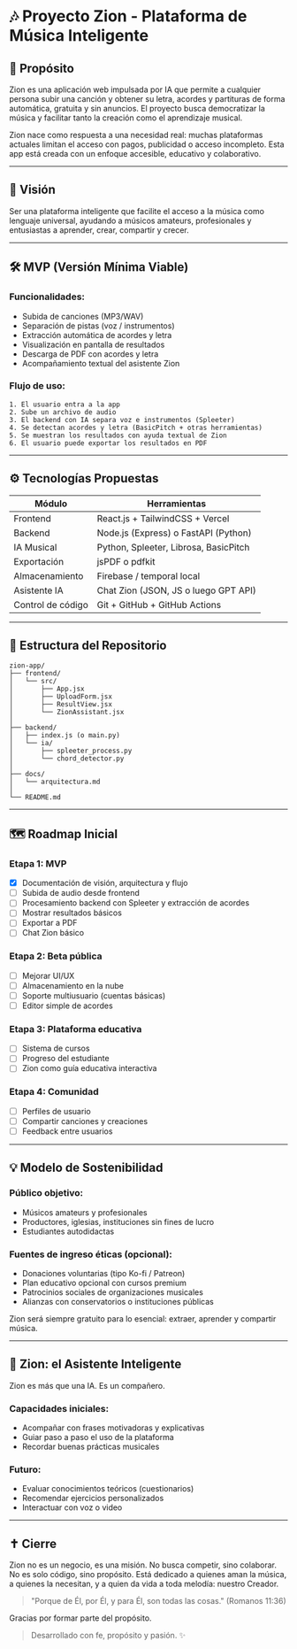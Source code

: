 # 🎶 Proyecto Zion - Plataforma de Música Inteligente

## 🙌 Propósito

Zion es una aplicación web impulsada por IA que permite a cualquier persona subir una canción y obtener su letra, acordes y partituras de forma automática, gratuita y sin anuncios. El proyecto busca democratizar la música y facilitar tanto la creación como el aprendizaje musical.

Zion nace como respuesta a una necesidad real: muchas plataformas actuales limitan el acceso con pagos, publicidad o acceso incompleto. Esta app está creada con un enfoque accesible, educativo y colaborativo.

---

## 🧭 Visión

Ser una plataforma inteligente que facilite el acceso a la música como lenguaje universal, ayudando a músicos amateurs, profesionales y entusiastas a aprender, crear, compartir y crecer.

---

## 🛠️ MVP (Versión Mínima Viable)

### Funcionalidades:

* Subida de canciones (MP3/WAV)
* Separación de pistas (voz / instrumentos)
* Extracción automática de acordes y letra
* Visualización en pantalla de resultados
* Descarga de PDF con acordes y letra
* Acompañamiento textual del asistente Zion

### Flujo de uso:

```
1. El usuario entra a la app
2. Sube un archivo de audio
3. El backend con IA separa voz e instrumentos (Spleeter)
4. Se detectan acordes y letra (BasicPitch + otras herramientas)
5. Se muestran los resultados con ayuda textual de Zion
6. El usuario puede exportar los resultados en PDF
```

---

## ⚙️ Tecnologías Propuestas

| Módulo            | Herramientas                          |
| ----------------- | ------------------------------------- |
| Frontend          | React.js + TailwindCSS + Vercel       |
| Backend           | Node.js (Express) o FastAPI (Python)  |
| IA Musical        | Python, Spleeter, Librosa, BasicPitch |
| Exportación       | jsPDF o pdfkit                        |
| Almacenamiento    | Firebase / temporal local             |
| Asistente IA      | Chat Zion (JSON, JS o luego GPT API)  |
| Control de código | Git + GitHub + GitHub Actions         |

---

## 🧱 Estructura del Repositorio

```
zion-app/
├── frontend/
│   └── src/
│       ├── App.jsx
│       ├── UploadForm.jsx
│       ├── ResultView.jsx
│       └── ZionAssistant.jsx
│
├── backend/
│   ├── index.js (o main.py)
│   └── ia/
│       ├── spleeter_process.py
│       └── chord_detector.py
│
├── docs/
│   └── arquitectura.md
│
└── README.md
```

---

## 🗺️ Roadmap Inicial

### Etapa 1: MVP

* [x] Documentación de visión, arquitectura y flujo
* [ ] Subida de audio desde frontend
* [ ] Procesamiento backend con Spleeter y extracción de acordes
* [ ] Mostrar resultados básicos
* [ ] Exportar a PDF
* [ ] Chat Zion básico

### Etapa 2: Beta pública

* [ ] Mejorar UI/UX
* [ ] Almacenamiento en la nube
* [ ] Soporte multiusuario (cuentas básicas)
* [ ] Editor simple de acordes

### Etapa 3: Plataforma educativa

* [ ] Sistema de cursos
* [ ] Progreso del estudiante
* [ ] Zion como guía educativa interactiva

### Etapa 4: Comunidad

* [ ] Perfiles de usuario
* [ ] Compartir canciones y creaciones
* [ ] Feedback entre usuarios

---

## 💡 Modelo de Sostenibilidad

### Público objetivo:

* Músicos amateurs y profesionales
* Productores, iglesias, instituciones sin fines de lucro
* Estudiantes autodidactas

### Fuentes de ingreso éticas (opcional):

* Donaciones voluntarias (tipo Ko-fi / Patreon)
* Plan educativo opcional con cursos premium
* Patrocinios sociales de organizaciones musicales
* Alianzas con conservatorios o instituciones públicas

Zion será siempre gratuito para lo esencial: extraer, aprender y compartir música.

---

## 💬 Zion: el Asistente Inteligente

Zion es más que una IA. Es un compañero.

### Capacidades iniciales:

* Acompañar con frases motivadoras y explicativas
* Guiar paso a paso el uso de la plataforma
* Recordar buenas prácticas musicales

### Futuro:

* Evaluar conocimientos teóricos (cuestionarios)
* Recomendar ejercicios personalizados
* Interactuar con voz o video

---

## ✝️ Cierre

Zion no es un negocio, es una misión. No busca competir, sino colaborar. No es solo código, sino propósito. Está dedicado a quienes aman la música, a quienes la necesitan, y a quien da vida a toda melodía: nuestro Creador.

> "Porque de Él, por Él, y para Él, son todas las cosas." (Romanos 11:36)

Gracias por formar parte del propósito.

> Desarrollado con fe, propósito y pasión. ✨
